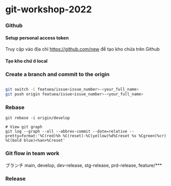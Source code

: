 # git-workshop-2022

### Github
#### Setup personal access token


Truy cập vào địa chỉ https://github.com/new để tạo kho chứa trên Github

#### Tạo kho chứ ở local




### Create a branch and commit to the origin
```sh

git switch -C featuea/issue<issue_number>-<your_full_name>
git push origin featuea/issue<issue_number>-<your_full_name>
```


### Rebase

```shell
git rebase -i origin/develop
 
# View git graph
git log --graph --all --abbrev-commit --date=relative --pretty=format:'%C(red)%h %C(reset)-%C(yellow)%d%Creset %s %Cgreen(%cr) %C(bold blue)<%an>%Creset'
```


### Git flow in team work
ブランチ
main, develop, dev-release, stg-release, prd-release, feature/***


### Release
